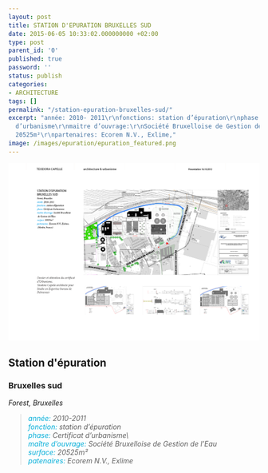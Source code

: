 ```yaml
---
layout: post
title: STATION D'EPURATION BRUXELLES SUD
date: 2015-06-05 10:33:02.000000000 +02:00
type: post
parent_id: '0'
published: true
password: ''
status: publish
categories:
- ARCHITECTURE
tags: []
permalink: "/station-epuration-bruxelles-sud/"
excerpt: "année: 2010- 2011\r\nfonctions: station d’épuration\r\nphase: Cértificat
  d’urbanisme\r\nmaitre d’ouvrage:\r\nSociété Bruxelloise de Gestion de l’Eau\r\nsurface:
  20525m²\r\npartenaires: Ecorem N.V., Exlime,"
image: /images/epuration/epuration_featured.png
---
```

![Station d'épuration Bruxelles-Sud](/images/epuration/epuration_2014-BOOK_MR10.png)
## Station d'épuration
### Bruxelles sud
*Forest, Bruxelles*
<blockquote><p><em><span style="color: #02aed9;">année: </span>2010-2011<br />
<span style="color: #02aed9;">fonction:</span> station d’épuration<br />
<span style="color: #02aed9;">phase: </span> Certificat
  d’urbanisme\<br />
<span style="color: #02aed9;">maître d’ouvrage: </span>Société Bruxelloise de Gestion de l’Eau<br />
<span style="color: #02aed9;">surface: </span>20525m²<br />
<span style="color: #02aed9;">patenaires: </span> Ecorem N.V., Exlime</em></p>
</blockquote>
